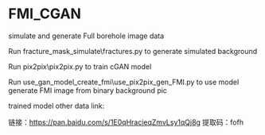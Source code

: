 # FMI_CGAN
simulate and generate Full borehole image data

Run fracture_mask_simulate\fractures.py to generate simulated background

Run pix2pix\pix2pix.py to train cGAN model

Run use_gan_model_create_fmi\use_pix2pix_gen_FMI.py to use model generate FMI image from binary background pic

trained model other data link:

链接：https://pan.baidu.com/s/1E0qHracieqZmvLsy1qQj8g 
提取码：fofh
